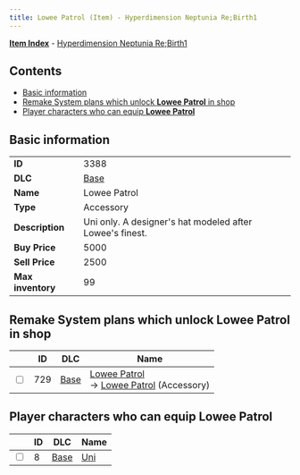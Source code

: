 ```yaml
---
title: Lowee Patrol (Item) - Hyperdimension Neptunia Re;Birth1
---
```


[**Item Index**](/neptunia/rb1/item/index.html) - [Hyperdimension Neptunia Re;Birth1](/neptunia/rb1)

## Contents

- [Basic information](#basic-information)
- [Remake System plans which unlock **Lowee Patrol** in shop](#remake-system-plans-which-unlock-lowee-patrol-in-shop)
- [Player characters who can equip **Lowee Patrol**](#player-characters-who-can-equip-lowee-patrol)

## Basic information

|   |   |
| -- | -- |
| **ID** | 3388 |
| **DLC** | [Base](/neptunia/rb1/dlc/1-base.html) |
| **Name** | Lowee Patrol |
| **Type** | Accessory |
| **Description** | Uni only. A designer's hat modeled after Lowee's finest. |
| **Buy Price** | 5000 |
| **Sell Price** | 2500 |
| **Max inventory** | 99 |


## Remake System plans which unlock **Lowee Patrol** in shop

|    | ID | DLC | Name |
| -- | -- | --- | ---- |
| <input type="checkbox" id="rb1-remake-1-729" class="trackbox" /> | 729 | [Base](/neptunia/rb1/dlc/1-base.html) | [Lowee Patrol](/neptunia/rb1/remake/1-729-lowee-patrol.html)<br /> → [Lowee Patrol](/neptunia/rb1/item/1-3388-lowee-patrol.html) (Accessory) |


## Player characters who can equip **Lowee Patrol**

|    | ID | DLC | Name |
| -- | -- | --- | ---- |
| <input type="checkbox" id="rb1-player-1-8" class="trackbox" /> | 8 | [Base](/neptunia/rb1/dlc/1-base.html) | [Uni](/neptunia/rb1/player/1-8-uni.html) |
